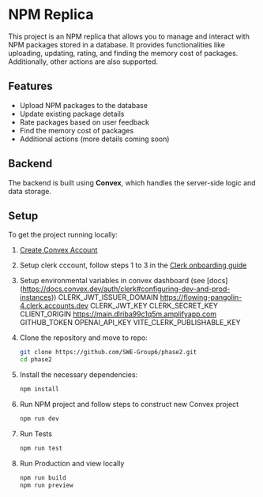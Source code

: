 # NPM Replica

This project is an NPM replica that allows you to manage and interact with NPM packages stored in a database. It provides functionalities like uploading, updating, rating, and finding the memory cost of packages. Additionally, other actions are also supported.

## Features
- Upload NPM packages to the database
- Update existing package details
- Rate packages based on user feedback
- Find the memory cost of packages
- Additional actions (more details coming soon)

## Backend
The backend is built using **Convex**, which handles the server-side logic and data storage.

## Setup

To get the project running locally:
1. [Create Convex Account](https://www.convex.dev)

2. Setup clerk cccount, follow steps 1 to 3 in the [Clerk onboarding guide](https://docsconvex.dev/auth/clerk#get-started)

3. Setup environmental variables in convex dashboard (see [docs] (https://docs.convex.dev/auth/clerk#configuring-dev-and-prod-instances))
CLERK_JWT_ISSUER_DOMAIN https://flowing-pangolin-4.clerk.accounts.dev CLERK_JWT_KEY
CLERK_SECRET_KEY <Secret Key from Clerk API keys section> CLIENT_ORIGIN https://main.dlriba99c1q5m.amplifyapp.com GITHUB_TOKEN <Personal GitHub token> OPENAI_API_KEY <Personal OpenAI API key> VITE_CLERK_PUBLISHABLE_KEY <Publishable Key from Clerk API keys section>

4. Clone the repository and move to repo:
   ```bash
   git clone https://github.com/SWE-Group6/phase2.git
   cd phase2

5. Install the necessary dependencies:
   ```bash
   npm install
6. Run NPM project and follow steps to construct new Convex project
   ```bash
   npm run dev
7. Run Tests
   ```bash
   npm run test
8. Run Production and view locally
   ```bash
   npm run build
   npm run preview


